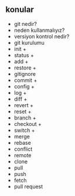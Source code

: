 ## konular
- git nedir?
- neden kullanmalıyız?
- versiyon kontrol nedir?
- git kurulumu
- init +
- status +
- add +
- restore +
- gitignore
- commit +
- config +
- log +
- diff +
- revert +
- reset +
- branch +
- checkout +
- switch +
- merge
- rebase
- conflict
- remote
- clone
- pull
- push
- fetch
- pull request
